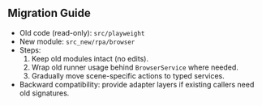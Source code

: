 ## Migration Guide

- Old code (read-only): `src/playweight`
- New module: `src_new/rpa/browser`
- Steps:
  1. Keep old modules intact (no edits).
  2. Wrap old runner usage behind `BrowserService` where needed.
  3. Gradually move scene-specific actions to typed services.
- Backward compatibility: provide adapter layers if existing callers need old signatures.